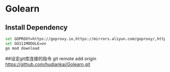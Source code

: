 # Golearn


## Install Dependency
```bash
set GOPROXY=https://goproxy.io,https://mirrors.aliyun.com/goproxy/,https://goproxy.cn,direct
set GO111MODULE=on
go mod download
```
##设定git库连接的指令
git remote add origin https://github.com/hudiankai/Golearn.git
